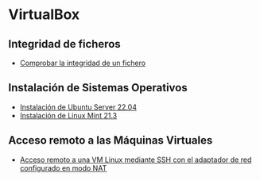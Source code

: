 # VirtualBox

## Integridad de ficheros

* [Comprobar la integridad de un fichero](./apuntes/integrity-check.md)

## Instalación de Sistemas Operativos

* [Instalación de Ubuntu Server 22.04](./apuntes/ub-server22.04.md)
* [Instalación de Linux Mint 21.3 ](./apuntes/linux-mint21.3.md)

## Acceso remoto a las Máquinas Virtuales

* [Acceso remoto a una VM Linux mediante SSH con el adaptador de red configurado en modo NAT](./apuntes/ssh-access.md)
